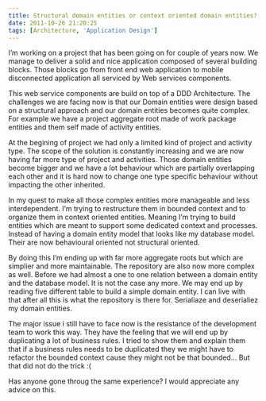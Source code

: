 ```yaml
---
title: Structural domain entities or context oriented domain entities?
date: 2011-10-26 21:20:25
tags: [Architecture, 'Application Design']
---
```



I’m working on a project that has been going on for couple of years now. We manage to deliver a solid and nice application composed of several building blocks. Those blocks  go from front end web application to mobile disconnected application all serviced by Web services components.

This web service components are build on top of a DDD Architecture. The challenges we are facing now is that our Domain entities were design based on a structural approach and our domain entities becomes quite complex. For example we have a project aggregate root made of work package entities and them self made of activity entities.

At the begining of project we had only a limited kind of project and activity type. The scope of the solution is constantly increasing and we are now having far more type of project and activities. Those domain entities become bigger and we have a lot behaviour which are partially overlapping each other and it is hard now to change one type specific behaviour without impacting the other inherited.

In my quest to make all those complex entities more manageable and less interdependent. I’m trying to restructure them in bounded context and to organize them in context oriented entities. Meaning I’m trying to build entities which are meant to support some dedicated context and processes. Instead of having a domain entity model that looks like my database model. Their are now behavioural oriented not structural oriented.

By doing this I’m ending up with far more aggregate roots but which are simplier and more maintainable. The repository are also now more complex as well. Before we had almost a one to one relation between a domain entity and the database model. It is not the case any more. We may end up by reading five different table to build a simple domain entity. I can live with that after all this is what the repository is there for. Serialiaze and deserialiez my domain entities.

The major issue i still have to face now is the resistance of the development team to work this way. They have the feeling that we will end up by duplicating a lot of business rules. I tried to show them and explain them that if a business rules needs to be duplicated they we might have to refactor the bounded context cause they might not be that bounded… But that did not do the trick :(

Has anyone gone throug the same experience? I would appreciate any advice on this.

